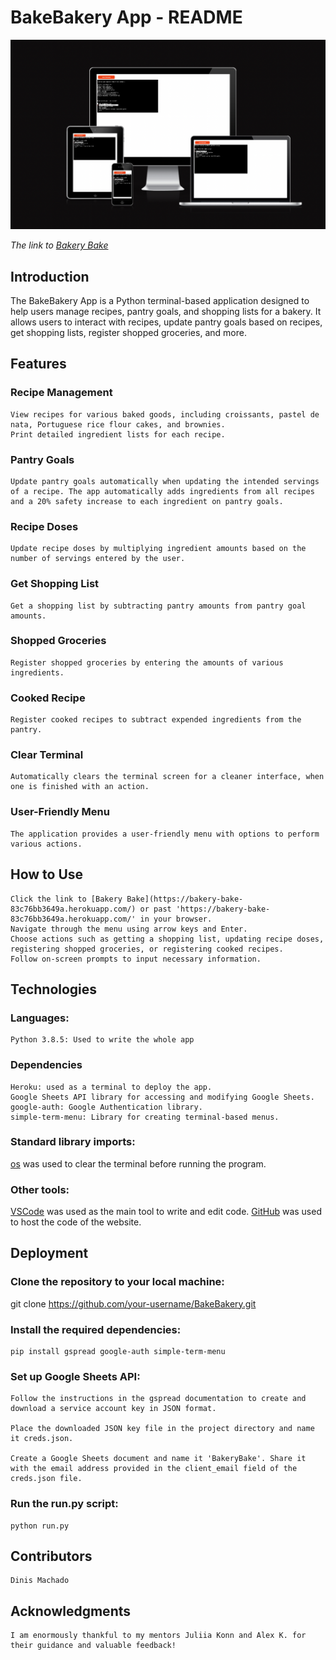 # BakeBakery App - README

![Responsive Mockup](documentation/am_i_responsive.png)

*The link to [Bakery Bake](https://bakery-bake-83c76bb3649a.herokuapp.com/)*

## Introduction

The BakeBakery App is a Python terminal-based application designed to help users manage recipes, pantry goals, and shopping lists for a bakery. It allows users to interact with recipes, update pantry goals based on recipes, get shopping lists, register shopped groceries, and more.

## Features

### Recipe Management

    View recipes for various baked goods, including croissants, pastel de nata, Portuguese rice flour cakes, and brownies.
    Print detailed ingredient lists for each recipe.

### Pantry Goals

    Update pantry goals automatically when updating the intended servings of a recipe. The app automatically adds ingredients from all recipes and a 20% safety increase to each ingredient on pantry goals.

### Recipe Doses

    Update recipe doses by multiplying ingredient amounts based on the number of servings entered by the user.

### Get Shopping List

    Get a shopping list by subtracting pantry amounts from pantry goal amounts.

### Shopped Groceries

    Register shopped groceries by entering the amounts of various ingredients.

### Cooked Recipe

    Register cooked recipes to subtract expended ingredients from the pantry.

### Clear Terminal

    Automatically clears the terminal screen for a cleaner interface, when one is finished with an action.

### User-Friendly Menu

    The application provides a user-friendly menu with options to perform various actions.

## How to Use

    Click the link to [Bakery Bake](https://bakery-bake-83c76bb3649a.herokuapp.com/) or past 'https://bakery-bake-83c76bb3649a.herokuapp.com/' in your browser.
    Navigate through the menu using arrow keys and Enter.
    Choose actions such as getting a shopping list, updating recipe doses, registering shopped groceries, or registering cooked recipes.
    Follow on-screen prompts to input necessary information.

## Technologies

### Languages:

    Python 3.8.5: Used to write the whole app


### Dependencies

    Heroku: used as a terminal to deploy the app.
    Google Sheets API library for accessing and modifying Google Sheets.
    google-auth: Google Authentication library.
    simple-term-menu: Library for creating terminal-based menus.

### Standard library imports:

[os](https://docs.python.org/3/library/os.html ) was used to clear the terminal before running the program.

### Other tools:

[VSCode](https://code.visualstudio.com/) was used as the main tool to write and edit code.
[GitHub](https://github.com/) was used to host the code of the website.

## Deployment

### Clone the repository to your local machine:

git clone https://github.com/your-username/BakeBakery.git

### Install the required dependencies:

    pip install gspread google-auth simple-term-menu

### Set up Google Sheets API:

    Follow the instructions in the gspread documentation to create and download a service account key in JSON format.

    Place the downloaded JSON key file in the project directory and name it creds.json.

    Create a Google Sheets document and name it 'BakeryBake'. Share it with the email address provided in the client_email field of the creds.json file.

### Run the run.py script:

    python run.py

## Contributors

    Dinis Machado

## Acknowledgments

    I am enormously thankful to my mentors Juliia Konn and Alex K. for their guidance and valuable feedback!
